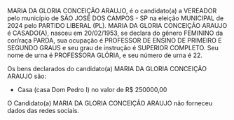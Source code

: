 MARIA DA GLORIA CONCEIÇÃO ARAUJO, é o candidato(a) a VEREADOR pelo município de SÃO JOSÉ DOS CAMPOS - SP na eleição MUNICIPAL de 2024 pelo PARTIDO LIBERAL (PL). MARIA DA GLORIA CONCEIÇÃO ARAUJO é CASADO(A), nasceu em 20/02/1953, se declara do gênero FEMININO da cor/raça PARDA, sua ocupação é PROFESSOR DE ENSINO DE PRIMEIRO E SEGUNDO GRAUS e seu grau de instrução é SUPERIOR COMPLETO. Seu nome de urna é PROFESSORA GLÓRIA, e seu número de urna é 22.

Os bens declarados do candidato(a) MARIA DA GLORIA CONCEIÇÃO ARAUJO são: 
- Casa (casa Dom Pedro I) no valor de R$ 250000,00

O Candidato(a) MARIA DA GLORIA CONCEIÇÃO ARAUJO não forneceu dados das redes sociais.